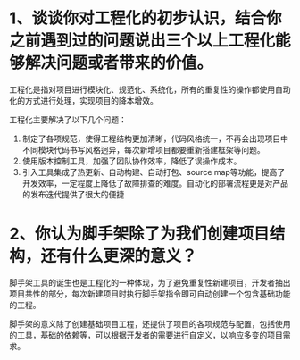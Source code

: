 # 1、谈谈你对工程化的初步认识，结合你之前遇到过的问题说出三个以上工程化能够解决问题或者带来的价值。

工程化是指对项目进行模块化、规范化、系统化，所有的重复性的操作都使用自动化的方式进行处理，实现项目的降本增效。

工程化主要解决了以下几个问题：

1. 制定了各项规范，使得工程结构更加清晰，代码风格统一，不再会出现项目中不同模块代码书写风格迥异，每次新增项目都要重新搭建框架等问题。
2. 使用版本控制工具，加强了团队协作效率，降低了误操作成本。
3. 引入工具集成了热更新、自动构建、自动打包、source map等功能，提高了开发效率，一定程度上降低了故障排查的难度。自动化的部署流程更是对产品的发布迭代提供了很大的便捷

# 2、你认为脚手架除了为我们创建项目结构，还有什么更深的意义？

脚手架工具的诞生也是工程化的一种体现，为了避免重复性新建项目，开发者抽出项目共性的部分，每次新建项目时执行脚手架指令即可自动创建一个包含基础功能的工程。

脚手架的意义除了创建基础项目工程，还提供了项目的各项规范与配置，包括使用的工具，基础的依赖等，可以根据开发者的需要进行自定义，以响应多变的项目需求。

